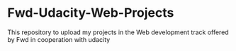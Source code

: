 # Fwd-Udacity-Web-Projects
This repository to upload my projects in the Web development track offered by Fwd in cooperation with udacity
